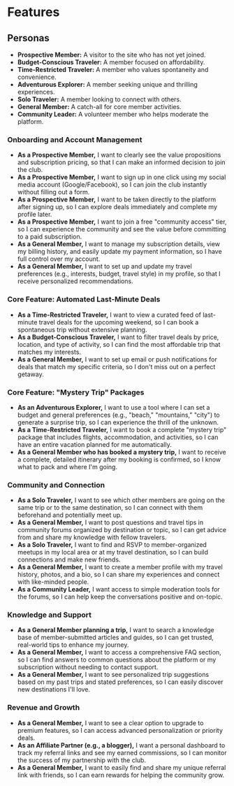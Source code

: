 # Features

## Personas

* **Prospective Member:** A visitor to the site who has not yet joined.
* **Budget-Conscious Traveler:** A member focused on affordability.
* **Time-Restricted Traveler:** A member who values spontaneity and convenience.
* **Adventurous Explorer:** A member seeking unique and thrilling experiences.
* **Solo Traveler:** A member looking to connect with others.
* **General Member:** A catch-all for core member activities.
* **Community Leader:** A volunteer member who helps moderate the platform.

### Onboarding and Account Management

* **As a Prospective Member,** I want to clearly see the value propositions and subscription pricing, so that I can make an informed decision to join the club.
* **As a Prospective Member,** I want to sign up in one click using my social media account (Google/Facebook), so I can join the club instantly without filling out a form.
* **As a Prospective Member,** I want to be taken directly to the platform after signing up, so I can explore deals immediately and complete my profile later.
* **As a Prospective Member,** I want to join a free "community access" tier, so I can experience the community and see the value before committing to a paid subscription.
* **As a General Member,** I want to manage my subscription details, view my billing history, and easily update my payment information, so I have full control over my account.
* **As a General Member,** I want to set up and update my travel preferences (e.g., interests, budget, travel style) in my profile, so that I receive personalized recommendations.

### Core Feature: Automated Last-Minute Deals

* **As a Time-Restricted Traveler,** I want to view a curated feed of last-minute travel deals for the upcoming weekend, so I can book a spontaneous trip without extensive planning.
* **As a Budget-Conscious Traveler,** I want to filter travel deals by price, location, and type of activity, so I can find the most affordable trip that matches my interests.
* **As a General Member,** I want to set up email or push notifications for deals that match my specific criteria, so I don't miss out on a perfect getaway.

### Core Feature: "Mystery Trip" Packages

* **As an Adventurous Explorer,** I want to use a tool where I can set a budget and general preferences (e.g., "beach," "mountains," "city") to generate a surprise trip, so I can experience the thrill of the unknown.
* **As a Time-Restricted Traveler,** I want to book a complete "mystery trip" package that includes flights, accommodation, and activities, so I can have an entire vacation planned for me automatically.
* **As a General Member who has booked a mystery trip,** I want to receive a complete, detailed itinerary after my booking is confirmed, so I know what to pack and where I'm going.

### Community and Connection

* **As a Solo Traveler,** I want to see which other members are going on the same trip or to the same destination, so I can connect with them beforehand and potentially meet up.
* **As a General Member,** I want to post questions and travel tips in community forums organized by destination or topic, so I can get advice from and share my knowledge with fellow travelers.
* **As a Solo Traveler,** I want to find and RSVP to member-organized meetups in my local area or at my travel destination, so I can build connections and make new friends.
* **As a General Member,** I want to create a member profile with my travel history, photos, and a bio, so I can share my experiences and connect with like-minded people.
* **As a Community Leader,** I want access to simple moderation tools for the forums, so I can help keep the conversations positive and on-topic.

### Knowledge and Support

* **As a General Member planning a trip,** I want to search a knowledge base of member-submitted articles and guides, so I can get trusted, real-world tips to enhance my journey.
* **As a General Member,** I want to access a comprehensive FAQ section, so I can find answers to common questions about the platform or my subscription without needing to contact support.
* **As a General Member,** I want to see personalized trip suggestions based on my past trips and stated preferences, so I can easily discover new destinations I'll love.

### Revenue and Growth

* **As a General Member,** I want to see a clear option to upgrade to premium features, so I can access advanced personalization or priority deals.
* **As an Affiliate Partner (e.g., a blogger),** I want a personal dashboard to track my referral links and see my earned commissions, so I can monitor the success of my partnership with the club.
* **As a General Member,** I want to easily find and share my unique referral link with friends, so I can earn rewards for helping the community grow.
